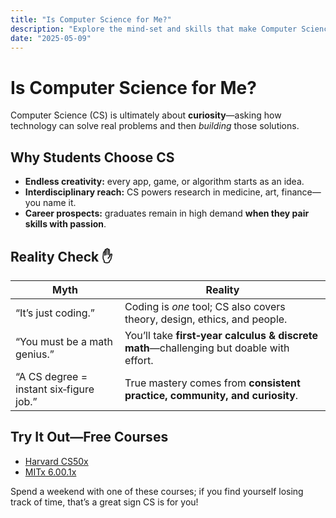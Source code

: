 ```yaml
---
title: "Is Computer Science for Me?"
description: "Explore the mind‑set and skills that make Computer Science fulfilling."
date: "2025-05-09"
---
```


# Is Computer Science for Me?

Computer Science (CS) is ultimately about **curiosity**—asking how technology can solve real problems and then _building_ those solutions.

## Why Students Choose CS

- **Endless creativity:** every app, game, or algorithm starts as an idea.  
- **Interdisciplinary reach:** CS powers research in medicine, art, finance—you name it.  
- **Career prospects:** graduates remain in high demand **when they pair skills with passion**.

## Reality Check ✋

| Myth | Reality |
|------|---------|
| “It’s just coding.” | Coding is _one_ tool; CS also covers theory, design, ethics, and people. |
| “You must be a math genius.” | You’ll take **first‑year calculus & discrete math**—challenging but doable with effort. |
| “A CS degree = instant six‑figure job.” | True mastery comes from **consistent practice, community, and curiosity**. |

## Try It Out—Free Courses

- [Harvard CS50x](https://www.edx.org/course/cs50s-introduction-to-computer-science)  
- [MITx 6.00.1x](https://learning.edx.org/course/course-v1:MITx+6.00.1x+2T2018/home)

Spend a weekend with one of these courses; if you find yourself losing track of time, that’s a great sign CS is for you!
